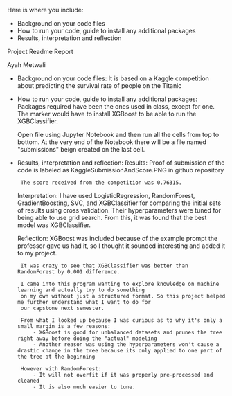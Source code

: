 Here is where you include:
  - Background on your code files
  - How to run your code, guide to install any additional packages
  - Results, interpretation and reflection

Project Readme Report

Ayah Metwali

 - Background on your code files:
	It is based on a Kaggle competition about predicting the survival rate of people on the Titanic

 - How to run your code, guide to install any additional packages:
	Packages required have been the ones used in class, except for one. The marker would have to install
	XGBoost to be able to run the XGBClassifier.

	Open file using Jupyter Notebook and then run all the cells from top to bottom.
	At the very end of the Notebook there will be a file named "submissions" beign created on the last cell.


 - Results, interpretation and reflection:
	Results:
		Proof of submission of the code is labeled as KaggleSubmissionAndScore.PNG in github repository
	
		The score received from the competition was 0.76315.

	Interpretation:
		I have used LogisticRegression, RandomForest, GradientBoosting, SVC, and XGBClassifier for comparing the initial sets
		of results using cross validation.
		Their hyperparameters were tuned for being able to use grid search.
		From this, it was found that the best model was XGBClassifier.

	Reflection:
		XGBoost was included because of the example prompt the professor gave us had it, so I thought it sounded interesting and added it to 
		my project.

		It was crazy to see that XGBClassifier was better than RandomForest by 0.001 difference.
		
		I came into this program wanting to explore knowledge on machine learning and actually try to do something
		on my own without just a structured format. So this project helped me further understand what I want to do for
		our capstone next semester.

		From what I looked up because I was curious as to why it's only a small margin is a few reasons:
			- XGBoost is good for unbalanced datasets and prunes the tree right away before doing the "actual" modeling
			- Another reason was using the hyperparameters won't cause a drastic change in the tree because its only applied to one part of the tree at the beginning

		However with RandomForest:
			- It will not overfit if it was properly pre-processed and cleaned
			- It is also much easier to tune.
	
	